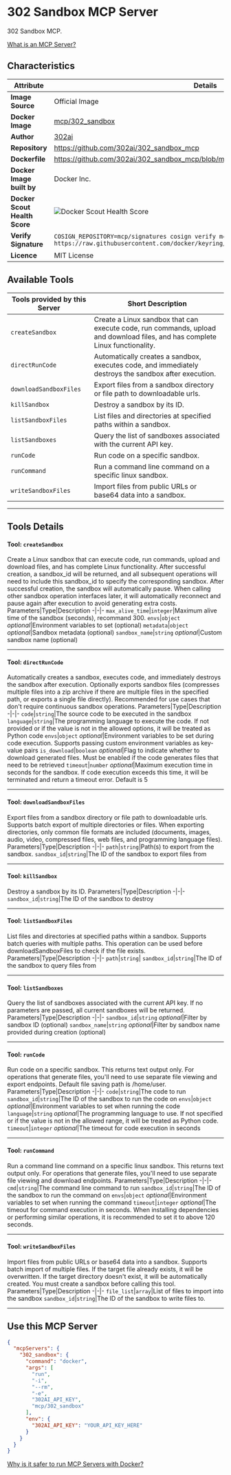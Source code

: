 # 302 Sandbox MCP Server

302 Sandbox MCP.

[What is an MCP Server?](https://www.anthropic.com/news/model-context-protocol)

## Characteristics
Attribute|Details|
|-|-|
**Image Source**|Official Image
**Docker Image**|[mcp/302_sandbox](https://hub.docker.com/repository/docker/mcp/302_sandbox)
**Author**|[302ai](https://github.com/302ai)
**Repository**|https://github.com/302ai/302_sandbox_mcp
**Dockerfile**|https://github.com/302ai/302_sandbox_mcp/blob/main/Dockerfile
**Docker Image built by**|Docker Inc.
**Docker Scout Health Score**| ![Docker Scout Health Score](https://api.scout.docker.com/v1/policy/insights/org-image-score/badge/mcp/302_sandbox)
**Verify Signature**|`COSIGN_REPOSITORY=mcp/signatures cosign verify mcp/302_sandbox --key https://raw.githubusercontent.com/docker/keyring/refs/heads/main/public/mcp/latest.pub`
**Licence**|MIT License

## Available Tools
Tools provided by this Server|Short Description
-|-
`createSandbox`|Create a Linux sandbox that can execute code, run commands, upload and download files, and has complete Linux functionality.|
`directRunCode`|Automatically creates a sandbox, executes code, and immediately destroys the sandbox after execution.|
`downloadSandboxFiles`|Export files from a sandbox directory or file path to downloadable urls.|
`killSandbox`|Destroy a sandbox by its ID.|
`listSandboxFiles`|List files and directories at specified paths within a sandbox.|
`listSandboxes`|Query the list of sandboxes associated with the current API key.|
`runCode`|Run code on a specific sandbox.|
`runCommand`|Run a command line command on a specific linux sandbox.|
`writeSandboxFiles`|Import files from public URLs or base64 data into a sandbox.|

---
## Tools Details

#### Tool: **`createSandbox`**
Create a Linux sandbox that can execute code, run commands, upload and download files, and has complete Linux functionality. After successful creation, a sandbox_id will be returned, and all subsequent operations will need to include this sandbox_id to specify the corresponding sandbox. After successful creation, the sandbox will automatically pause. When calling other sandbox operation interfaces later, it will automatically reconnect and pause again after execution to avoid generating extra costs.
Parameters|Type|Description
-|-|-
`max_alive_time`|`integer`|Maximum alive time of the sandbox (seconds), recommand 300.
`envs`|`object` *optional*|Environment variables to set (optional)
`metadata`|`object` *optional*|Sandbox metadata (optional)
`sandbox_name`|`string` *optional*|Custom sandbox name (optional)

---
#### Tool: **`directRunCode`**
Automatically creates a sandbox, executes code, and immediately destroys the sandbox after execution. Optionally exports sandbox files (compresses multiple files into a zip archive if there are multiple files in the specified path, or exports a single file directly). Recommended for use cases that don't require continuous sandbox operations.
Parameters|Type|Description
-|-|-
`code`|`string`|The source code to be executed in the sandbox
`language`|`string`|The programming language to execute the code. If not provided or if the value is not in the allowed options, it will be treated as Python code
`envs`|`object` *optional*|Environment variables to be set during code execution. Supports passing custom environment variables as key-value pairs
`is_download`|`boolean` *optional*|Flag to indicate whether to download generated files. Must be enabled if the code generates files that need to be retrieved
`timeout`|`number` *optional*|Maximum execution time in seconds for the sandbox. If code execution exceeds this time, it will be terminated and return a timeout error. Default is 5

---
#### Tool: **`downloadSandboxFiles`**
Export files from a sandbox directory or file path to downloadable urls. Supports batch export of multiple directories or files. When exporting directories, only common file formats are included (documents, images, audio, video, compressed files, web files, and programming language files).
Parameters|Type|Description
-|-|-
`path`|`string`|Path(s) to export from the sandbox.
`sandbox_id`|`string`|The ID of the sandbox to export files from

---
#### Tool: **`killSandbox`**
Destroy a sandbox by its ID.
Parameters|Type|Description
-|-|-
`sandbox_id`|`string`|The ID of the sandbox to destroy

---
#### Tool: **`listSandboxFiles`**
List files and directories at specified paths within a sandbox. Supports batch queries with multiple paths. This operation can be used before downloadSandboxFiles to check if the file exists.
Parameters|Type|Description
-|-|-
`path`|`string`|
`sandbox_id`|`string`|The ID of the sandbox to query files from

---
#### Tool: **`listSandboxes`**
Query the list of sandboxes associated with the current API key. If no parameters are passed, all current sandboxes will be returned.
Parameters|Type|Description
-|-|-
`sandbox_id`|`string` *optional*|Filter by sandbox ID (optional)
`sandbox_name`|`string` *optional*|Filter by sandbox name provided during creation (optional)

---
#### Tool: **`runCode`**
Run code on a specific sandbox. This returns text output only. For operations that generate files, you'll need to use separate file viewing and export endpoints. Default file saving path is /home/user.
Parameters|Type|Description
-|-|-
`code`|`string`|The code to run
`sandbox_id`|`string`|The ID of the sandbox to run the code on
`envs`|`object` *optional*|Environment variables to set when running the code
`language`|`string` *optional*|The programming language to use. If not specified or if the value is not in the allowed range, it will be treated as Python code.
`timeout`|`integer` *optional*|The timeout for code execution in seconds

---
#### Tool: **`runCommand`**
Run a command line command on a specific linux sandbox. This returns text output only. For operations that generate files, you'll need to use separate file viewing and download endpoints.
Parameters|Type|Description
-|-|-
`cmd`|`string`|The command line command to run
`sandbox_id`|`string`|The ID of the sandbox to run the command on
`envs`|`object` *optional*|Environment variables to set when running the command
`timeout`|`integer` *optional*|The timeout for command execution in seconds. When installing dependencies or performing similar operations, it is recommended to set it to above 120 seconds.

---
#### Tool: **`writeSandboxFiles`**
Import files from public URLs or base64 data into a sandbox. Supports batch import of multiple files. If the target file already exists, it will be overwritten. If the target directory doesn't exist, it will be automatically created. You must create a sandbox before calling this tool.
Parameters|Type|Description
-|-|-
`file_list`|`array`|List of files to import into the sandbox
`sandbox_id`|`string`|The ID of the sandbox to write files to.

---
## Use this MCP Server

```json
{
  "mcpServers": {
    "302_sandbox": {
      "command": "docker",
      "args": [
        "run",
        "-i",
        "--rm",
        "-e",
        "302AI_API_KEY",
        "mcp/302_sandbox"
      ],
      "env": {
        "302AI_API_KEY": "YOUR_API_KEY_HERE"
      }
    }
  }
}
```

[Why is it safer to run MCP Servers with Docker?](https://www.docker.com/blog/the-model-context-protocol-simplifying-building-ai-apps-with-anthropic-claude-desktop-and-docker/)
